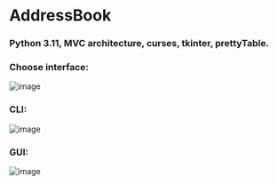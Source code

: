 # AddressBook

### Python 3.11, MVC architecture, curses, tkinter, prettyTable.

### Choose interface:
![image](https://github.com/Jaroslawx/AddressBook-MVC/assets/77592125/92d51c3c-b9d4-4307-a5b9-3fb6db76eaca)

### CLI:
![image](https://github.com/Jaroslawx/AddressBook-MVC/assets/77592125/57340bd3-6945-490e-8f6d-8b860111f8ac)

### GUI:
![image](https://github.com/Jaroslawx/AddressBook-MVC/assets/77592125/9cf69a58-20d0-4f64-a1a4-376c7e1a21d4)


